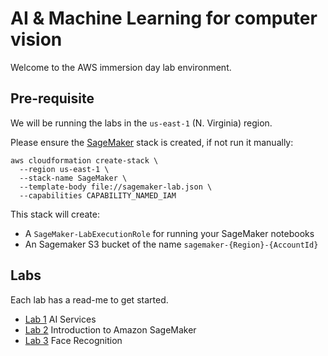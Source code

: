 # AI &amp; Machine Learning for computer vision

Welcome to the AWS immersion day lab environment.

## Pre-requisite

We will be running the labs in the `us-east-1` (N. Virginia) region.

Please ensure the [SageMaker](./sagemaker-lab.json) stack is created, if not run it manually:

```
aws cloudformation create-stack \
  --region us-east-1 \
  --stack-name SageMaker \
  --template-body file://sagemaker-lab.json \
  --capabilities CAPABILITY_NAMED_IAM
```

This stack will create:

* A `SageMaker-LabExecutionRole` for running your SageMaker notebooks
* An Sagemaker S3 bucket of the name `sagemaker-{Region}-{AccountId}`

## Labs

Each lab has a read-me to get started.

* [Lab 1](lab1/Readme.md) AI Services
* [Lab 2](lab2/Readme.md) Introduction to Amazon SageMaker
* [Lab 3](lab3/Readme.md) Face Recognition
